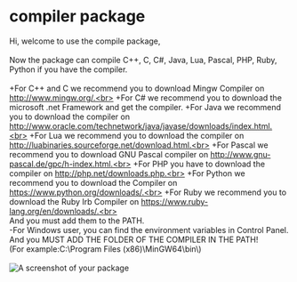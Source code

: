 # compiler package

Hi, welcome to use the compile package,<br>
<br>
Now the package can compile C++, C, C#, Java, Lua, Pascal, PHP, Ruby, Python if you have the compiler.<br>
<br>
+For C++ and C we recommend you to download Mingw Compiler on http://www.mingw.org/.<br>
+For C# we recommend you to download the microsoft .net Framework and get the compiler.
+For Java we recommend you to download the compiler on http://www.oracle.com/technetwork/java/javase/downloads/index.html.<br>
+For Lua we recommend you to download the compiler on http://luabinaries.sourceforge.net/download.html.<br>
+For Pascal we recommend you to download GNU Pascal compiler on http://www.gnu-pascal.de/gpc/h-index.html.<br>
+For PHP you have to download the compiler on http://php.net/downloads.php.<br>
+For Python we recommend you to download the Compiler on https://www.python.org/downloads/.<br>
+For Ruby we recommend you to download the Ruby Irb Compiler on https://www.ruby-lang.org/en/downloads/.<br>
<br>
And you must add them to the PATH.<br>
-For Windows user, you can find the environment variables in Control Panel.<br>
 And you MUST ADD THE FOLDER OF THE COMPILER IN THE PATH!<br>
 (For example:C:\\Program Files (x86)\\MinGW64\\bin\\)<br>
<br>
![A screenshot of your package](https://f.cloud.github.com/assets/69169/2290250/c35d867a-a017-11e3-86be-cd7c5bf3ff9b.gif)
